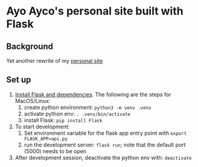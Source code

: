 # Ayo Ayco's personal site built with Flask

## Background
Yet another rewrite of my [personal site](https://ayo.ayco.io)

## Set up
1. [Install Flask and dependencies](https://flask.palletsprojects.com/en/3.0.x/installation/). The following are the steps for MacOS/Linux:
    1. create python environment: `python3 -m venv .venv`
    2. activate python env: `. .venv/bin/activate`
    3. install Flask: `pip install Flask`
2. To start development:
    1. Set environment variable for the flask app entry point with `export FLASK_APP=api.py`
    2. run the development server: `flask run`; note that the default port (5000) needs to be open
3. After development session, deactivate the python env with: `deactivate`
